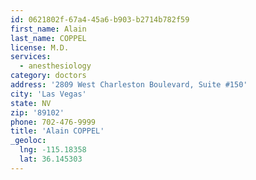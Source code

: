 ```yaml
---
id: 0621802f-67a4-45a6-b903-b2714b782f59
first_name: Alain
last_name: COPPEL
license: M.D.
services:
  - anesthesiology
category: doctors
address: '2809 West Charleston Boulevard, Suite #150'
city: 'Las Vegas'
state: NV
zip: '89102'
phone: 702-476-9999
title: 'Alain COPPEL'
_geoloc:
  lng: -115.18358
  lat: 36.145303
---
```

